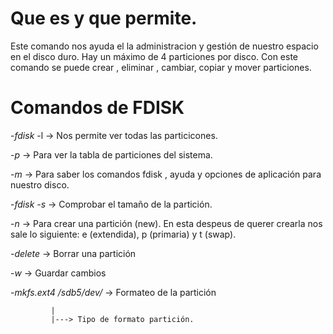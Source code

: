 # **Que es y que permite.**

Este comando nos ayuda el la administracion y gestión de nuestro espacio en el disco duro. Hay un máximo de 4 particiones por disco.
Con este comando se puede crear , eliminar , cambiar, copiar y mover particiones.

# **Comandos de FDISK**

-*fdisk* -l -> Nos permite ver todas las particicones.

-*p* -> Para ver la tabla de particiones del sistema.

-*m* -> Para saber los comandos fdisk , ayuda y opciones de aplicación para nuestro disco.

-*fdisk -s* -> Comprobar el tamaño de la partición.

-*n* -> Para crear una partición (new). En esta despeus de querer crearla nos sale lo siguiente: e (extendida), p (primaria) y t
(swap).

-*delete* -> Borrar una partición

-*w* -> Guardar cambios

-*mkfs.ext4 /sdb5/dev/* -> Formateo de la partición 

             |
             |---> Tipo de formato partición.
